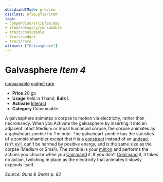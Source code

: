 ```yaml
---
obsidianUIMode: preview
cssclass: pf2e,pf2e-item
tags:
- compendium/src/pf2e/g&g
- item/category/consumable
- trait/consumable
- trait/gadget
- trait/rare
aliases: ["Galvasphere"]
---
```

# Galvasphere *Item 4*  
[consumable](/rules/traits/consumable.md)  [gadget](/rules/traits/gadget-g-g.md)  [rare](/rules/traits/rare.md)  

- **Price** 20 gp
- **Usage** held in 1 hand; **Bulk** L
- **Activate** [Interact](/rules/actions/interact.md)
- **Category** Consumable

A galvasphere animates a corpse to motion via electricity, rather than necromancy. When you Activate the galvasphere by inserting it into an adjacent intact Medium or Small humanoid corpse, the corpse animates as a galvaheart zombie for 1 minute. The galvaheart zombie has the statistics of a zombie shambler except that it is a [construct](/rules/traits/construct.md) instead of an [undead](/rules/traits/undead.md), isn't [evil](/rules/traits/evil.md), can't be harmed by positive energy, and is the same size as the corpse (Medium or Small). The zombie is your [minion](/rules/traits/minion.md) and performs the actions you choose when you [Command](/rules/actions/command-an-animal.md) it. If you don't [Command](/rules/actions/command-an-animal.md) it, it takes no action, twitching in place as the electricity that animates it slowly expends itself.

*Source: Guns & Gears p. 82*